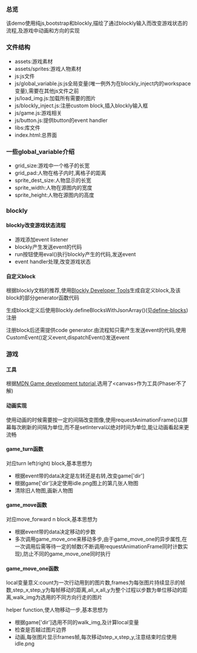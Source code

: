 ### 总览
该demo使用纯js,bootstrap和blockly,描绘了通过blockly输入而改变游戏状态的流程,及游戏中动画和方向的实现

### 文件结构
- assets:游戏素材
- assets/sprites:游戏人物素材
- js:js文件
- js/global_variable.js:js全局变量(唯一例外为在blockly_inject内的workspace变量),需要在其他js文件之前
- js/load_img.js:加载所有需要的图片
- js/blockly_inject.js:注册custom block,插入blockly输入框
- js/game.js:游戏相关
- js/button.js:提供button的event handler
- libs:库文件
- index.html:总界面

### 一些global_variable介绍
- grid_size:游戏中一个格子的长宽
- grid_pad:人物在格子内时,离格子的距离
- sprite_dest_size:人物显示的长宽
- sprite_width:人物在源图内的宽度
- sprite_height:人物在源图内的高度

### blockly

#### blockly改变游戏状态流程
- 游戏添加event listener
- blockly产生发送event的代码
- run按钮使用eval()执行blockly产生的代码,发送event
- event handler处理,改变游戏状态

#### 自定义block
根据blockly文档的推荐,使用[Blockly Developer Tools](https://blockly-demo.appspot.com/static/demos/blockfactory/index.html)生成自定义block,及该block的部分generator函数代码

生成block定义后使用Blockly.defineBlocksWithJsonArray()(见[define-blocks](https://developers.google.com/blockly/guides/create-custom-blocks/define-blocks))注册

注册block后还需提供code generator.由流程知只需产生发送event的代码,使用CustomEvent()定义event,dispatchEvent()发送event

### 游戏

#### 工具
根据[MDN Game development tutorial](https://developer.mozilla.org/en-US/docs/Games/Tutorials),选用了\<canvas\>作为工具(Phaser不了解)

#### 动画实现
使用动画的时候需要按一定的间隔改变图像,使用requestAnimationFrame()以屏幕每次刷新的间隔为单位,而不是setInterval以绝对时间为单位,能让动画看起来更流畅

#### game_turn函数
对应turn left(right) block,基本思想为
- 根据event带的data决定是左转还是右转,改变game['dir']
- 根据game['dir']决定使用idle.png图上的第几张人物图
- 清除旧人物图,画新人物图

#### game_move函数
对应move_forward n block,基本思想为
- 根据event带的data决定移动的步数
- 多次调用game_move_one来移动多步,由于game_move_one的异步属性,在一次调用后需等待一定的帧数(不断调用requestAnimationFrame同时计数实现),防止不同的game_move_one同时执行

#### game_move_one函数
local变量意义:count为一次行动用到的图片数,frames为每张图片持续显示的帧数,step_x,step_y为每帧移动的距离,all_x,all_y为整个过程以步数为单位移动的距离,walk_img为选用的不同方向行走的图片

helper function,使人物移动一步,基本思想为
- 根据game['dir']选用不同的walk_img,及计算local变量
- 检查是否越过图片边界
- 动画,每张图片显示frames帧,每次移动step_x,step_y,注意结束时应使用idle.png
